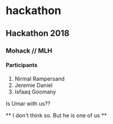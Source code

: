 # hackathon
## Hackathon 2018
### Mohack // MLH
#### Participants

1. Nirmal Rampersand
2. Jeremie Daniel
3. Isfaaq Goomany

Is Umar with us??

** I don't think so. But he is one of us **
